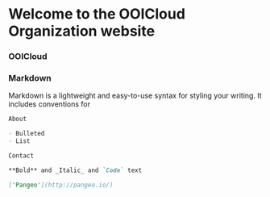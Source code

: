 # Welcome to the OOICloud Organization website
### OOICloud 
### Markdown

Markdown is a lightweight and easy-to-use syntax for styling your writing. It includes conventions for

```markdown
About

- Bulleted
- List

Contact

**Bold** and _Italic_ and `Code` text

['Pangeo'](http://pangeo.io/)
```
